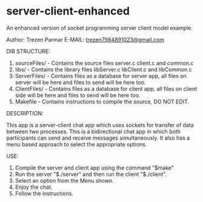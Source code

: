 # server-client-enhanced
An enhanced version of socket programming server client model example.

Author: Trezen Parmar
E-MAIL: trezen7984891023@gmail.com

DIR STRUCTURE:

1. sourceFiles/ - Contains the source files server.c client.c and common.c
2. libs/		- Contains the library files libServer.c libClient.c and libCommon.c
3. ServerFiles/ - Contains files as a database for server app, all files on server will be here and files to send will be here too.
4. ClientFiles/ - Contains files as a database for client app, all files on client side will be here and files to send will be here too.
5. Makefile		- Contains instructions to compile the source, DO NOT EDIT.

DESCRIPTION:

This app is a server-client chat app which uses sockets for transfer
of data between two processes.
This is a bidirectional chat app in which both participants can send and receive
messages simultaneously. It also has a menu based approach to select the
appropriate options.

USE:
1. Compile the server and client app using the command "$make"
2. Run the server "$./server" and then run the client "$./client".
3. Select an option from the Menu shown.
4. Enjoy the chat.
5. Follow the instructions.


